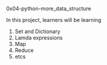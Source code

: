 0x04-python-more_data_structure

In this project, learners will be learning
1. Set and Dictionary
2. Lamda expressions
3. Map
4. Reduce 
5. etcs
